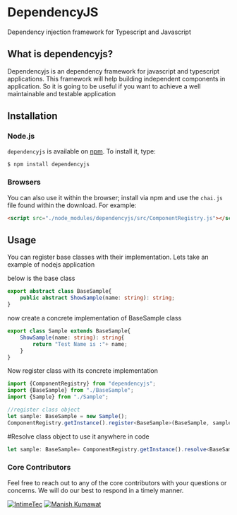 # DependencyJS
Dependency injection framework for Typescript and Javascript

## What is dependencyjs?
Dependencyjs is an dependency framework for javascript and typescript applications. This framework will help building independent components in application. So it is going to be useful if you want to achieve a well maintainable and testable application

## Installation

### Node.js

`dependencyjs` is available on [npm](http://npmjs.org). To install it, type:

    $ npm install dependencyjs

### Browsers

You can also use it within the browser; install via npm and use the `chai.js` file found within the download. For example:

```html
<script src="./node_modules/dependencyjs/src/ComponentRegistry.js"></script>
```

## Usage

You can register base classes with their implementation. Lets take an example of nodejs application

below is the base class

```ts
export abstract class BaseSample{
    public abstract ShowSample(name: string): string;
}
```

now create a concrete implementation of BaseSample class

```ts
export class Sample extends BaseSample{
    ShowSample(name: string): string{
        return "Test Name is :"+ name;
    }
}
```

Now register class with its concrete implementation


```ts
import {ComponentRegistry} from "dependencyjs";
import {BaseSample} from "./BaseSample";
import {Sample} from "./Sample";

//register class object
let sample: BaseSample = new Sample();
ComponentRegistry.getInstance().register<BaseSample>(BaseSample, sample);
```

#Resolve class object to use it anywhere in code
```ts
let sample: BaseSample= ComponentRegistry.getInstance().resolve<BaseSample>(BaseSample);
```

### Core Contributors

Feel free to reach out to any of the core contributors with your questions or
concerns. We will do our best to respond in a timely manner.

[![IntimeTec](https://github.com/InTimeTecGitHub/)](https://github.com/InTimeTecGitHub/)
[![Manish Kumawat](https://github.com/ManishKumawat)](https://github.com/ManishKumawat)
